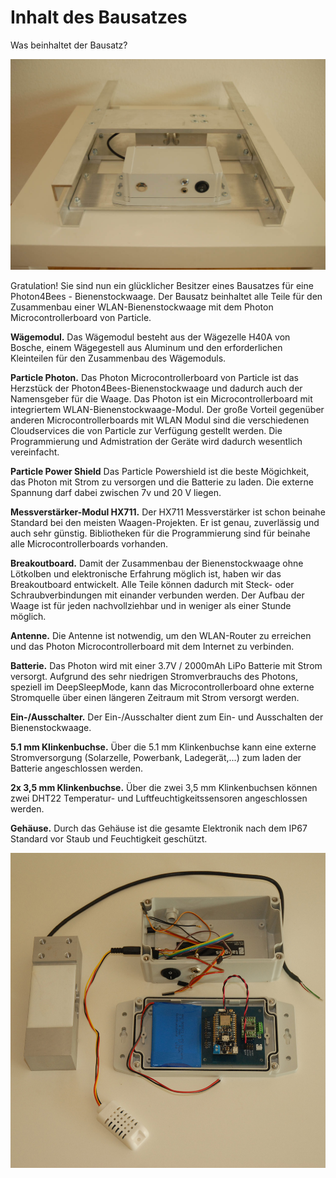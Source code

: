 
# Inhalt des Bausatzes [](id=inhalt-des-bausatzes)

Was beinhaltet der Bausatz?

![Photon4Bees - WLAN - Bienenstockwaage](images/Photon4Bees-Bienenstockwaage-Bausatz.jpg)

Gratulation! Sie sind nun ein glücklicher Besitzer eines Bausatzes für eine Photon4Bees - Bienenstockwaage. Der Bausatz beinhaltet alle Teile für den Zusammenbau einer WLAN-Bienenstockwaage mit dem Photon Microcontrollerboard von Particle.

**Wägemodul.** Das Wägemodul besteht aus der Wägezelle H40A von Bosche, einem Wägegestell aus Aluminum und den erforderlichen Kleinteilen für den Zusammenbau des Wägemoduls.

**Particle Photon.** Das Photon Microcontrollerboard von Particle ist das  Herzstück der Photon4Bees-Bienenstockwaage und dadurch auch der Namensgeber für die Waage. Das Photon ist ein Microcontrollerboard mit integriertem WLAN-Bienenstockwaage-Modul. Der große Vorteil gegenüber anderen Microcontrollerboards mit WLAN Modul sind die verschiedenen Cloudservices die von Particle zur Verfügung gestellt werden. Die Programmierung und Admistration der Geräte wird dadurch wesentlich vereinfacht.

**Particle Power Shield** Das Particle Powershield ist die beste Mögichkeit, das Photon mit Strom zu versorgen und die Batterie zu laden. Die externe Spannung darf dabei zwischen 7v und 20 V liegen.

**Messverstärker-Modul HX711.** Der HX711 Messverstärker ist schon beinahe Standard bei den meisten Waagen-Projekten. Er ist genau, zuverlässig und auch sehr günstig. Bibliotheken für die Programmierung sind für beinahe alle Microcontrollerboards vorhanden.

**Breakoutboard.** Damit der Zusammenbau der Bienenstockwaage ohne Lötkolben und elektronische Erfahrung möglich ist, haben wir das Breakoutboard entwickelt. Alle Teile können dadurch mit Steck- oder Schraubverbindungen mit einander verbunden werden. Der Aufbau der Waage ist für jeden nachvollziehbar und in weniger als einer Stunde möglich.

**Antenne.** Die Antenne ist notwendig, um den WLAN-Router zu erreichen und das Photon Microcontrollerboard mit dem Internet zu verbinden.

**Batterie.** Das Photon wird mit einer 3.7V / 2000mAh LiPo Batterie mit Strom versorgt. Aufgrund des sehr niedrigen Stromverbrauchs des Photons, speziell im DeepSleepMode, kann das Microcontrollerboard ohne externe Stromquelle über einen längeren Zeitraum mit Strom versorgt werden.

**Ein-/Ausschalter.** Der Ein-/Ausschalter dient zum Ein- und Ausschalten der Bienenstockwaage.

**5.1 mm Klinkenbuchse.** Über die 5.1 mm Klinkenbuchse kann eine externe Stromversorgung (Solarzelle, Powerbank, Ladegerät,...) zum laden der Batterie angeschlossen werden.

**2x 3,5 mm Klinkenbuchse.** Über die zwei 3,5 mm Klinkenbuchsen können zwei DHT22 Temperatur- und Luftfeuchtigkeitssensoren angeschlossen werden.

**Gehäuse.** Durch das Gehäuse ist die gesamte Elektronik nach dem IP67 Standard vor Staub und Feuchtigkeit geschützt.

![Photon4Bees - WLAN - Bienenstockwaage - Elektronik - Bausatz](images/Photon4Bees-Elektronik-Bausatz.jpg)
